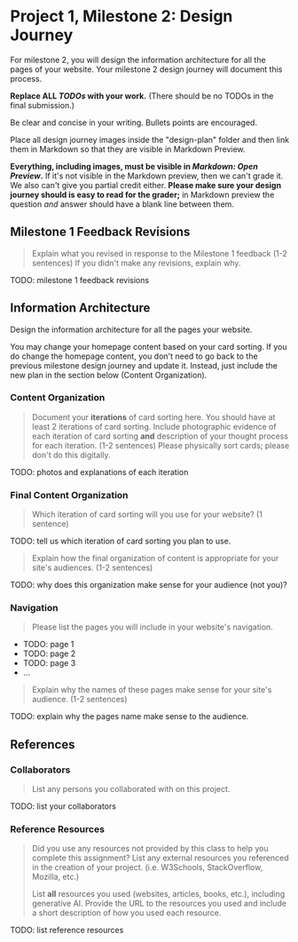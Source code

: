 # Project 1, Milestone 2: Design Journey

For milestone 2, you will design the information architecture for all the pages of your website.  Your milestone 2 design journey will document this process.

**Replace ALL _TODOs_ with your work.** (There should be no TODOs in the final submission.)

Be clear and concise in your writing. Bullets points are encouraged.

Place all design journey images inside the "design-plan" folder and then link them in Markdown so that they are visible in Markdown Preview.

**Everything, including images, must be visible in _Markdown: Open Preview_.** If it's not visible in the Markdown preview, then we can't grade it. We also can't give you partial credit either. **Please make sure your design journey should is easy to read for the grader;** in Markdown preview the question _and_ answer should have a blank line between them.


## Milestone 1 Feedback Revisions
> Explain what you revised in response to the Milestone 1 feedback (1-2 sentences)
> If you didn't make any revisions, explain why.

TODO: milestone 1 feedback revisions


## Information Architecture

Design the information architecture for all the pages your website.

You may change your homepage content based on your card sorting. If you do change the homepage content, you don't need to go back to the previous milestone design journey and update it. Instead, just include the new plan in the section below (Content Organization).

### Content Organization
> Document your **iterations** of card sorting here.
> You should have at least 2 iterations of card sorting.
> Include photographic evidence of each iteration of card sorting **and** description of your thought process for each iteration. (1-2 sentences)
> Please physically sort cards; please don't do this digitally.

TODO: photos and explanations of each iteration


### Final Content Organization
> Which iteration of card sorting will you use for your website? (1 sentence)

TODO: tell us which iteration of card sorting you plan to use.

> Explain how the final organization of content is appropriate for your site's audiences. (1-2 sentences)

TODO: why does this organization make sense for your audience (not you)?


### Navigation
> Please list the pages you will include in your website's navigation.

- TODO: page 1
- TODO: page 2
- TODO: page 3
- ...

> Explain why the names of these pages make sense for your site's audience. (1-2 sentences)

TODO: explain why the pages name make sense to the audience.


## References

### Collaborators
> List any persons you collaborated with on this project.

TODO: list your collaborators


### Reference Resources
> Did you use any resources not provided by this class to help you complete this assignment?
> List any external resources you referenced in the creation of your project. (i.e. W3Schools, StackOverflow, Mozilla, etc.)
>
> List **all** resources you used (websites, articles, books, etc.), including generative AI.
> Provide the URL to the resources you used and include a short description of how you used each resource.

TODO: list reference resources

